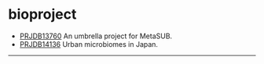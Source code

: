 # bioproject

- [PRJDB13760](https://github.com/haruosuz/bioproject/tree/main/PRJDB13760) An umbrella project for MetaSUB.
- [PRJDB14136](https://github.com/haruosuz/bioproject/tree/main/PRJDB14136) Urban microbiomes in Japan.

----------
